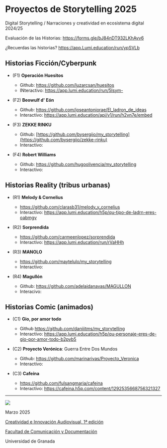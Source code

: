 
# Proyectos de Storytelling 2025

Digital Storytelling / Narraciones y creatividad en ecosistema digital 2024/25

Evaluación de las Historias: https://forms.gle/bJ84nDT932LKhAvv6



¿Recuerdas las historias?  https://app.Lumi.education/run/ypSVLb


## Historias Ficción/Cyberpunk




- (F1) **Operación Huesitos** 
    * Github: https://github.com/luzarcsan/huesitos
    * INteractivo: https://app.lumi.education/run/5Isym-
  
- (F2) **Beowulf d' Eón**
  * Github: https://github.com/joseantoniorae/El_ladron_de_ideas
  * Interactivo: https://app.lumi.education/api/v1/run/h2vn7e/embed
  
- (F3) **ZEKKE RINKU**
  * Github: [https://github.com/bysergiio/my_storytelling](https://github.com/bysergiio/zekke-rinku) 
  * Interactivo:  

- (F4) **Robert Williams**
   * Github: https://github.com/hugoolivencia/my_storytelling
   * Interactivo:



## Historias Reality (tribus urbanas) 

- (R1) **Melody & Cornelius**
  * https://github.com/clarasb31/melody_y_cornelius
  * Interactivo: https://app.lumi.education/h5p/qu-tipo-de-ladrn-eres-oabmgv
    
   
- (R2) **Sorprendida**
  * https://github.com/carmeenlopez/sorprendida
  * Interactivo: https://app.lumi.education/run/rVaHHh

 
- (R3) **MANOLO** 
  * https://github.com/maytelulo/my_storytelling
  * Interactivo: 
 
- (R4) **Magullón**
   * Github: https://github.com/adelaidanavas/MAGULLON
   * Interacivo: 
     

## Historias Comic (animados) 


- (C1) **Gio, por amor todo**
  *  Github https://github.com/daniiitms/my_storytelling
  *  Interactivo: https://app.lumi.education/h5p/qu-personaje-eres-de-gio-por-amor-todo-b2pyb5

- (C2) **Proyecto Verónica**: Guerra Entre Dos Mundos
  * Github: https://github.com/marinarivas/Proyecto_Veronica
  * Interactivo: 
 
- (C3) **Cafeína**
  * https://github.com/fulsangmaria/cafeina
  * Interactivo:  https://cafeina.h5p.com/content/1292535668756321327
  







-----
![](https://upload.wikimedia.org/wikipedia/commons/thumb/6/62/CC-BY-SA-Andere_Wikis_%28v%29.svg/200px-CC-BY-SA-Andere_Wikis_%28v%29.svg.png)

Marzo 2025 

[Creatividad e Innovación Audiovisual, 1ª edición](http://github.com/CRIAv)

[Facultad de Comunicación y Documentación](http://fcd.ugr.es)

Universidad de Granada


